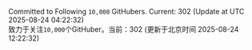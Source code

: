 Committed to Following `10,000` GitHubers. Current: <!-- FOLLOWING_COUNT -->302<!-- FOLLOWING_COUNT --> (Update at UTC <!-- LAST_UPDATED -->2025-08-24 04:22:32<!-- LAST_UPDATED -->)<br>
致力于关注`10,000`个GitHuber。当前：<!-- FOLLOWING_COUNT -->302<!-- FOLLOWING_COUNT --> (更新于北京时间 <!-- LAST_UPDATED_CST -->2025-08-24 12:22:32<!-- LAST_UPDATED_CST -->)
